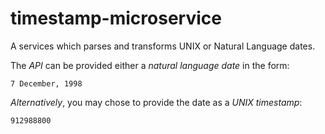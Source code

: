 # timestamp-microservice
A services which parses and transforms UNIX or Natural Language dates.

The _API_ can be provided either a *natural language date* in the form: 

`7 December, 1998`

_Alternatively_, you may chose to provide the date as a *UNIX timestamp*:

`912988800`

